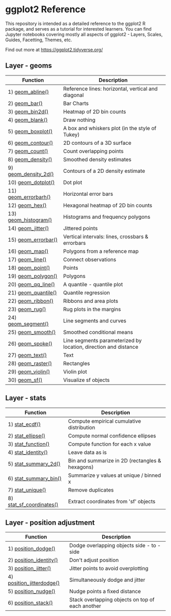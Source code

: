 # ggplot2 Reference
This repository is intended as a detailed reference to the ggplot2 R package, and serves as a tutorial for interested learners.
You can find Jupyter notebooks covering mostly all aspects of ggplot2 - Layers, Scales, Guides, Facetting, Themes, etc.

Find out more at https://ggplot2.tidyverse.org/

## Layer - geoms
| Function | Description |
| --- | --- |
| 1) [geom_abline()][1] | Reference lines: horizontal, vertical and diagonal |
| 2) [geom_bar()][2] | Bar Charts |
| 3) [geom_bin2d()][3] | Heatmap of 2D bin counts |
| 4) [geom_blank()][4] | Draw nothing |
| 5) [geom_boxplot()][5] | A box and whiskers plot (in the style of Tukey) |
| 6) [geom_contour()][6] | 2D contours of a 3D surface |
| 7) [geom_count()][7] | Count overlapping points |
| 8) [geom_density()][8] | Smoothed density estimates |
| 9) [geom_density_2d()][9] | Contours of a 2D density estimate |
| 10) [geom_dotplot()][10] | Dot plot |
| 11) [geom_errorbarh()][11] | Horizontal error bars |
| 12) [geom_hex()][12] | Hexagonal heatmap of 2D bin counts |
| 13) [geom_histogram()][13] | Histograms and frequency polygons |
| 14) [geom_jitter()][14] | Jittered points |
| 15) [geom_errorbar()][15] | Vertical intervals: lines, crossbars & errorbars |
| 16) [geom_map()][16] | Polygons from a reference map |
| 17) [geom_line()][17] | Connect observations |
| 18) [geom_point()][18] | Points |
| 19) [geom_polygon()][19] | Polygons |
| 20) [geom_qq_line()][20] | A quantile - quantile plot |
| 21) [geom_quantile()][21] | Quantile regression |
| 22) [geom_ribbon()][22] | Ribbons and area plots |
| 23) [geom_rug()][23] | Rug plots in the margins |
| 24) [geom_segment()][24] | Line segments and curves |
| 25) [geom_smooth()][25] | Smoothed conditional means |
| 26) [geom_spoke()][26] | Line segments parameterized by location, direction and distance |
| 27) [geom_text()][27] | Text |
| 28) [geom_raster()][28] | Rectangles |
| 29) [geom_violin()][29] | Violin plot |
| 30) [geom_sf()][30] | Visualize sf objects |

## Layer - stats
| Function | Description |
| --- | --- |
| 1) [stat_ecdf()][31] | Compute empirical cumulative distribution |
| 2) [stat_ellipse()][32] | Compute normal confidence ellipses |
| 3) [stat_function()][33] | Compute function for each x value |
| 4) [stat_identity()][34] | Leave data as is |
| 5) [stat_summary_2d()][35] | Bin and summarize in 2D (rectangles & hexagons) |
| 6) [stat_summary_bin()][36] | Summarize y values at unique / binned x |
| 7) [stat_unique()][37] | Remove duplicates |
| 8) [stat_sf_coordinates()][38] | Extract coordinates from 'sf' objects |

## Layer - position adjustment
| Function | Description |
| --- | --- |
| 1) [position_dodge()][39] | Dodge overlapping objects side - to - side |
| 2) [position_identity()][40] | Don't adjust position |
| 3) [position_jitter()][41] | Jitter points to avoid overplotting |
| 4) [position_jitterdodge()][42] | Simultaneously dodge and jitter |
| 5) [position_nudge()][43] | Nudge points a fixed distance |
| 6) [position_stack()][44] | Stack overlapping objects on top of each another |

[1]: https://github.com/Anacoder1/ggplot2_Reference/blob/master/Layers%20-%20geoms/geom_abline().ipynb
[2]: https://github.com/Anacoder1/ggplot2_Reference/blob/master/Layers%20-%20geoms/geom_bar().ipynb
[3]: https://github.com/Anacoder1/ggplot2_Reference/blob/master/Layers%20-%20geoms/geom_bin2d().ipynb
[4]: https://github.com/Anacoder1/ggplot2_Reference/blob/master/Layers%20-%20geoms/geom_blank().ipynb
[5]: https://github.com/Anacoder1/ggplot2_Reference/blob/master/Layers%20-%20geoms/geom_boxplot().ipynb
[6]: https://github.com/Anacoder1/ggplot2_Reference/blob/master/Layers%20-%20geoms/geom_contour().ipynb
[7]: https://github.com/Anacoder1/ggplot2_Reference/blob/master/Layers%20-%20geoms/geom_count().ipynb
[8]: https://github.com/Anacoder1/ggplot2_Reference/blob/master/Layers%20-%20geoms/geom_density().ipynb
[9]: https://github.com/Anacoder1/ggplot2_Reference/blob/master/Layers%20-%20geoms/geom_density_2d().ipynb
[10]: https://github.com/Anacoder1/ggplot2_Reference/blob/master/Layers%20-%20geoms/geom_dotplot().ipynb
[11]: https://github.com/Anacoder1/ggplot2_Reference/blob/master/Layers%20-%20geoms/geom_errorbarh().ipynb
[12]: https://github.com/Anacoder1/ggplot2_Reference/blob/master/Layers%20-%20geoms/geom_hex().ipynb
[13]: https://github.com/Anacoder1/ggplot2_Reference/blob/master/Layers%20-%20geoms/geom_histogram().ipynb
[14]: https://github.com/Anacoder1/ggplot2_Reference/blob/master/Layers%20-%20geoms/geom_jitter().ipynb
[15]: https://github.com/Anacoder1/ggplot2_Reference/blob/master/Layers%20-%20geoms/geom_errorbar().ipynb
[16]: https://github.com/Anacoder1/ggplot2_Reference/blob/master/Layers%20-%20geoms/geom_map().ipynb
[17]: https://github.com/Anacoder1/ggplot2_Reference/blob/master/Layers%20-%20geoms/geom_line().ipynb
[18]: https://github.com/Anacoder1/ggplot2_Reference/blob/master/Layers%20-%20geoms/geom_point().ipynb
[19]: https://github.com/Anacoder1/ggplot2_Reference/blob/master/Layers%20-%20geoms/geom_polygon().ipynb
[20]: https://github.com/Anacoder1/ggplot2_Reference/blob/master/Layers%20-%20geoms/geom_qq_line().ipynb
[21]: https://github.com/Anacoder1/ggplot2_Reference/blob/master/Layers%20-%20geoms/geom_quantile().ipynb
[22]: https://github.com/Anacoder1/ggplot2_Reference/blob/master/Layers%20-%20geoms/geom_ribbon().ipynb
[23]: https://github.com/Anacoder1/ggplot2_Reference/blob/master/Layers%20-%20geoms/geom_rug().ipynb
[24]: https://github.com/Anacoder1/ggplot2_Reference/blob/master/Layers%20-%20geoms/geom_segment().ipynb
[25]: https://github.com/Anacoder1/ggplot2_Reference/blob/master/Layers%20-%20geoms/geom_smooth().ipynb
[26]: https://github.com/Anacoder1/ggplot2_Reference/blob/master/Layers%20-%20geoms/geom_spoke().ipynb
[27]: https://github.com/Anacoder1/ggplot2_Reference/blob/master/Layers%20-%20geoms/geom_text().ipynb
[28]: https://github.com/Anacoder1/ggplot2_Reference/blob/master/Layers%20-%20geoms/geom_raster().ipynb
[29]: https://github.com/Anacoder1/ggplot2_Reference/blob/master/Layers%20-%20geoms/geom_violin().ipynb
[30]: https://github.com/Anacoder1/ggplot2_Reference/blob/master/Layers%20-%20geoms/geom_sf().ipynb
[31]: https://github.com/Anacoder1/ggplot2_Reference/blob/master/Layers%20-%20stats/stat_ecdf().ipynb
[32]: https://github.com/Anacoder1/ggplot2_Reference/blob/master/Layers%20-%20stats/stat_ellipse().ipynb
[33]: https://github.com/Anacoder1/ggplot2_Reference/blob/master/Layers%20-%20stats/stat_function().ipynb
[34]: https://github.com/Anacoder1/ggplot2_Reference/blob/master/Layers%20-%20stats/stat_identity().ipynb
[35]: https://github.com/Anacoder1/ggplot2_Reference/blob/master/Layers%20-%20stats/stat_summary_2d().ipynb
[36]: https://github.com/Anacoder1/ggplot2_Reference/blob/master/Layers%20-%20stats/stat_summary_bin().ipynb
[37]: https://github.com/Anacoder1/ggplot2_Reference/blob/master/Layers%20-%20stats/stat_unique().ipynb
[38]: https://github.com/Anacoder1/ggplot2_Reference/blob/master/Layers%20-%20stats/stat_sf_coordinates().ipynb
[39]: https://github.com/Anacoder1/ggplot2_Reference/blob/master/Layers%20-%20position%20adjustment/position_dodge().ipynb
[40]: https://ggplot2.tidyverse.org/reference/position_identity.html
[41]: https://github.com/Anacoder1/ggplot2_Reference/blob/master/Layers%20-%20position%20adjustment/position_jitter().ipynb
[42]: https://github.com/Anacoder1/ggplot2_Reference/blob/master/Layers%20-%20position%20adjustment/position_jitterdodge().ipynb
[43]: https://github.com/Anacoder1/ggplot2_Reference/blob/master/Layers%20-%20position%20adjustment/position_nudge().ipynb
[44]: https://github.com/Anacoder1/ggplot2_Reference/blob/master/Layers%20-%20position%20adjustment/position_stack().ipynb
